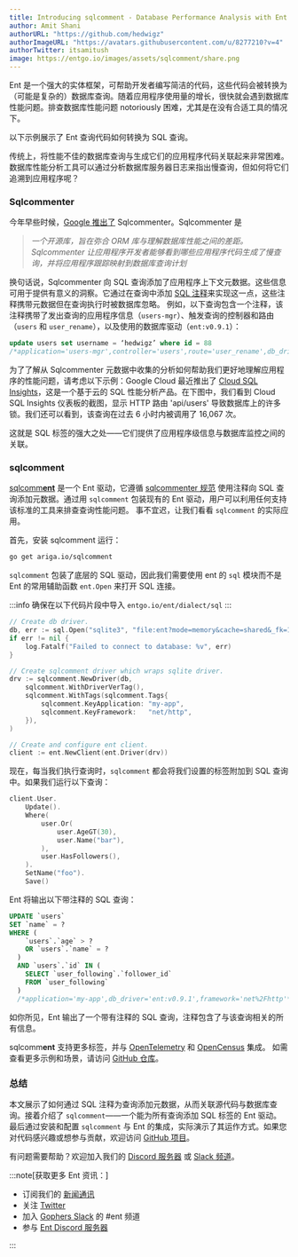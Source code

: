 ```yaml
---
title: Introducing sqlcomment - Database Performance Analysis with Ent and Google's Sqlcommenter
author: Amit Shani
authorURL: "https://github.com/hedwigz"
authorImageURL: "https://avatars.githubusercontent.com/u/8277210?v=4"
authorTwitter: itsamitush
image: https://entgo.io/images/assets/sqlcomment/share.png
---
```


Ent 是一个强大的实体框架，可帮助开发者编写简洁的代码，这些代码会被转换为（可能是复杂的）数据库查询。随着应用程序使用量的增长，很快就会遇到数据库性能问题。排查数据库性能问题 notoriously 困难，尤其是在没有合适工具的情况下。

以下示例展示了 Ent 查询代码如何转换为 SQL 查询。

传统上，将性能不佳的数据库查询与生成它们的应用程序代码关联起来非常困难。数据库性能分析工具可以通过分析数据库服务器日志来指出慢查询，但如何将它们追溯到应用程序呢？

### Sqlcommenter

今年早些时候，[Google 推出了](https://cloud.google.com/blog/topics/developers-practitioners/introducing-sqlcommenter-open-source-orm-auto-instrumentation-library) Sqlcommenter。Sqlcommenter 是

> <em>一个开源库，旨在弥合 ORM 库与理解数据库性能之间的差距。Sqlcommenter 让应用程序开发者能够看到哪些应用程序代码生成了慢查询，并将应用程序跟踪映射到数据库查询计划</em>

换句话说，Sqlcommenter 向 SQL 查询添加了应用程序上下文元数据。这些信息可用于提供有意义的洞察。它通过在查询中添加 [SQL 注释](https://en.wikipedia.org/wiki/SQL_syntax#Comments)来实现这一点，这些注释携带元数据但在查询执行时被数据库忽略。
例如，以下查询包含一个注释，该注释携带了发出查询的应用程序信息（`users-mgr`）、触发查询的控制器和路由（`users` 和 `user_rename`），以及使用的数据库驱动（`ent:v0.9.1`）：

```sql
update users set username = ‘hedwigz’ where id = 88
/*application='users-mgr',controller='users',route='user_rename',db_driver='ent:v0.9.1'*/
```

为了了解从 Sqlcommenter 元数据中收集的分析如何帮助我们更好地理解应用程序的性能问题，请考虑以下示例：Google Cloud 最近推出了 [Cloud SQL Insights](https://cloud.google.com/blog/products/databases/get-ahead-of-database-performance-issues-with-cloud-sql-insights)，这是一个基于云的 SQL 性能分析产品。在下图中，我们看到 Cloud SQL Insights 仪表板的截图，显示 HTTP 路由 'api/users' 导致数据库上的许多锁。我们还可以看到，该查询在过去 6 小时内被调用了 16,067 次。

这就是 SQL 标签的强大之处——它们提供了应用程序级信息与数据库监控之间的关联。

### sqlcomment

[sqlcomm**ent**](https://github.com/ariga/sqlcomment) 是一个 Ent 驱动，它遵循 [sqlcommenter 规范](https://google.github.io/sqlcommenter/spec/) 使用注释向 SQL 查询添加元数据。通过用 `sqlcomment` 包装现有的 Ent 驱动，用户可以利用任何支持该标准的工具来排查查询性能问题。
事不宜迟，让我们看看 `sqlcomment` 的实际应用。

首先，安装 sqlcomment 运行：

```bash
go get ariga.io/sqlcomment
```

`sqlcomment` 包装了底层的 SQL 驱动，因此我们需要使用 ent 的 `sql` 模块而不是 Ent 的常用辅助函数 `ent.Open` 来打开 SQL 连接。

:::info
确保在以下代码片段中导入 `entgo.io/ent/dialect/sql`
:::

```go
// Create db driver.
db, err := sql.Open("sqlite3", "file:ent?mode=memory&cache=shared&_fk=1")
if err != nil {
	log.Fatalf("Failed to connect to database: %v", err)
}

// Create sqlcomment driver which wraps sqlite driver.
drv := sqlcomment.NewDriver(db,
	sqlcomment.WithDriverVerTag(),
	sqlcomment.WithTags(sqlcomment.Tags{
		sqlcomment.KeyApplication: "my-app",
		sqlcomment.KeyFramework:   "net/http",
	}),
)

// Create and configure ent client.
client := ent.NewClient(ent.Driver(drv))
```

现在，每当我们执行查询时，`sqlcomment` 都会将我们设置的标签附加到 SQL 查询中。如果我们运行以下查询：

```go
client.User.
	Update().
	Where(
		user.Or(
			user.AgeGT(30),
			user.Name("bar"),
		),
		user.HasFollowers(),
	).
	SetName("foo").
	Save()
```

Ent 将输出以下带注释的 SQL 查询：

```sql
UPDATE `users`
SET `name` = ?
WHERE (
    `users`.`age` > ?
    OR `users`.`name` = ?
  )
  AND `users`.`id` IN (
    SELECT `user_following`.`follower_id`
    FROM `user_following`
  )
  /*application='my-app',db_driver='ent:v0.9.1',framework='net%2Fhttp'*/
```

如你所见，Ent 输出了一个带有注释的 SQL 查询，注释包含了与该查询相关的所有信息。

sqlcomm**ent** 支持更多标签，并与 [OpenTelemetry](https://opentelemetry.io) 和 [OpenCensus](https://opencensus.io) 集成。
如需查看更多示例和场景，请访问 [GitHub 仓库](https://github.com/ariga/sqlcomment)。

### 总结

本文展示了如何通过 SQL 注释为查询添加元数据，从而关联源代码与数据库查询。接着介绍了 `sqlcomment`——一个能为所有查询添加 SQL 标签的 Ent 驱动。最后通过安装和配置 `sqlcomment` 与 Ent 的集成，实际演示了其运作方式。如果您对代码感兴趣或想参与贡献，欢迎访问 [GitHub 项目](https://github.com/ariga/sqlcomment)。

有问题需要帮助？欢迎加入我们的 [Discord 服务器](https://discord.gg/qZmPgTE6RX) 或 [Slack 频道](https://entgo.io/docs/slack/)。

:::note[获取更多 Ent 资讯：]

- 订阅我们的 [新闻通讯](https://entgo.substack.com/)
- 关注 [Twitter](https://twitter.com/entgo_io)
- 加入 [Gophers Slack](https://entgo.io/docs/slack) 的 #ent 频道
- 参与 [Ent Discord 服务器](https://discord.gg/qZmPgTE6RX)

:::